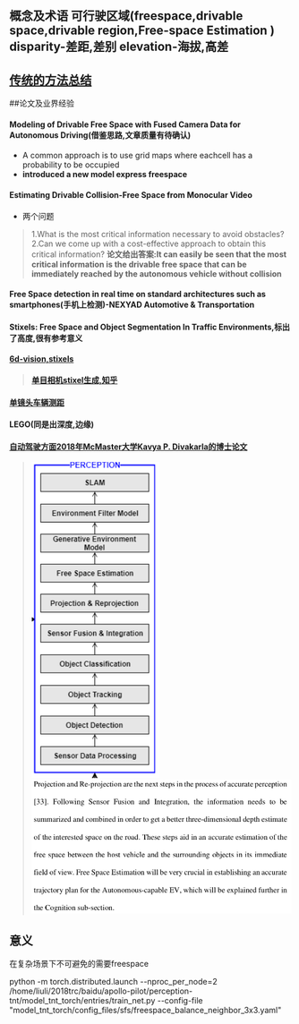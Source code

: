 ## 概念及术语  可行驶区域(freespace,drivable space,drivable region,Free-space Estimation )  disparity-差距,差别 elevation-海拔,高差
## [传统的方法总结](http://www.zyzhong.top/2018/01/16/%E5%8F%AF%E8%A1%8C%E9%A9%B6%E5%8C%BA%E5%9F%9F%E6%A3%80%E6%B5%8B/)
##论文及业界经验
#### Modeling of Drivable Free Space with Fused Camera Data for Autonomous Driving(借鉴思路,文章质量有待确认)
-  A common approach is to use grid maps where eachcell has a probability to be occupied
-  **introduced a new model express freespace**
#### Estimating Drivable Collision-Free Space from Monocular Video
- 两个问题
> 1.What is the most critical information necessary to avoid obstacles?
> 2.Can we come up with a cost-effective approach to obtain this critical information?
>**论文给出答案:It can easily be seen that the most critical information is the drivable free space that can be immediately reached by the autonomous vehicle without collision**

#### Free Space detection in real time on standard architectures such as smartphones(手机上检测)-NEXYAD Automotive & Transportation

#### **Stixels: Free Space and Object Segmentation In Traffic Environments,标出了高度,很有参考意义**

#### [6d-vision,stixels](http://www.6d-vision.com/autonomousdriving)
> [**单目相机stixel生成,知乎**](https://zhuanlan.zhihu.com/p/38590646)
#### [单镜头车辆测距](https://www.zhihu.com/people/liu-xing-ye-19-49/activities)
#### LEGO(同是出深度,边缘)
#### [自动驾驶方面2018年McMaster大学Kavya P. Divakarla的博士论文](https://macsphere.mcmaster.ca/bitstream/11375/23832/2/Divakarla_Kavya_finalsubmission2018December_PhD.pdf)
> ![perception](freespace/perception.png)
> ![arc](freespace/freespace.png)

## 意义
在复杂场景下不可避免的需要freespace

python -m torch.distributed.launch --nproc_per_node=2 /home/liuli/2018trc/baidu/apollo-pilot/perception-tnt/model_tnt_torch/entries/train_net.py --config-file "model_tnt_torch/config_files/sfs/freespace_balance_neighbor_3x3.yaml"

